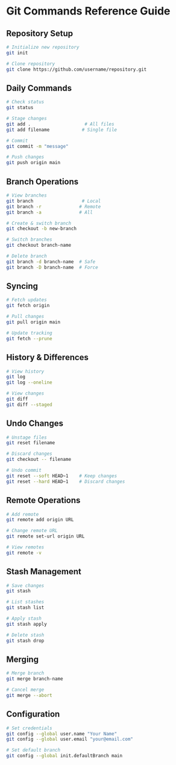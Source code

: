 # Git Commands Reference Guide

## Repository Setup
```bash
# Initialize new repository
git init

# Clone repository
git clone https://github.com/username/repository.git
```

## Daily Commands
```bash
# Check status
git status

# Stage changes
git add .                    # All files
git add filename            # Single file

# Commit
git commit -m "message"

# Push changes
git push origin main
```

## Branch Operations
```bash
# View branches
git branch                  # Local
git branch -r              # Remote
git branch -a              # All

# Create & switch branch
git checkout -b new-branch

# Switch branches
git checkout branch-name

# Delete branch
git branch -d branch-name  # Safe
git branch -D branch-name  # Force
```

## Syncing
```bash
# Fetch updates
git fetch origin

# Pull changes
git pull origin main

# Update tracking
git fetch --prune
```

## History & Differences
```bash
# View history
git log
git log --oneline

# View changes
git diff
git diff --staged
```

## Undo Changes
```bash
# Unstage files
git reset filename

# Discard changes
git checkout -- filename

# Undo commit
git reset --soft HEAD~1    # Keep changes
git reset --hard HEAD~1    # Discard changes
```

## Remote Operations
```bash
# Add remote
git remote add origin URL

# Change remote URL
git remote set-url origin URL

# View remotes
git remote -v
```

## Stash Management
```bash
# Save changes
git stash

# List stashes
git stash list

# Apply stash
git stash apply

# Delete stash
git stash drop
```

## Merging
```bash
# Merge branch
git merge branch-name

# Cancel merge
git merge --abort
```

## Configuration
```bash
# Set credentials
git config --global user.name "Your Name"
git config --global user.email "your@email.com"

# Set default branch
git config --global init.defaultBranch main
```